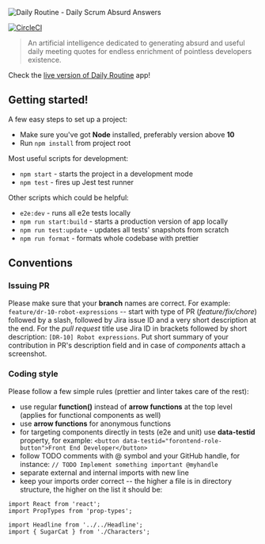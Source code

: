 ![Daily Routine - Daily Scrum Absurd Answers](https://user-images.githubusercontent.com/20565536/59495052-d1ed4980-8e8e-11e9-9dc9-e8fe0d037469.png)

[![CircleCI](https://circleci.com/gh/BuildIt-Poland/daily-routine/tree/master.svg?style=svg)](https://circleci.com/gh/BuildIt-Poland/daily-routine/tree/master)

> An artificial intelligence dedicated to generating absurd and useful daily meeting quotes for endless enrichment of pointless developers existence.

Check the [live version of Daily Routine](https://dailyroutine.buildit.digital/) app!

## Getting started!
A few easy steps to set up a project:

* Make sure you've got **Node** installed, preferably version above **10**
* Run `npm install` from project root

Most useful scripts for development:

* `npm start` - starts the project in a development mode
* `npm test` - fires up Jest test runner

Other scripts which could be helpful:
* `e2e:dev` - runs all e2e tests locally
* `npm run start:build` -  starts a production version of app locally
* `npm run test:update` - updates all tests' snapshots from scratch
* `npm run format` - formats whole codebase with prettier

## Conventions

### Issuing PR
Please make sure that your **branch** names are correct. For example: `feature/dr-10-robot-expressions` -- start with type of PR (*feature/fix/chore*) followed by a slash, followed by Jira issue ID and a very short description at the end.
For the *pull request* title use Jira ID in brackets followed by short description: `[DR-10] Robot expressions`. Put short summary of your contribution in PR's description field and in case of *components* attach a screenshot.

### Coding style
Please follow a few simple rules (prettier and linter takes care of the rest):
* use regular **function()** instead of **arrow functions** at the top level (applies for functional components as well)
* use **arrow functions** for anonymous functions
* for targeting components directly in tests (e2e and unit) use **data-testid** property, for example: `<button data-testid="forontend-role-button">Front End Developer</button>`
* follow TODO comments with @ symbol and your GitHub handle, for instance: `// TODO Implement something important @myhandle`
* separate external and internal imports with new line
* keep your imports order correct -- the higher a file is in directory structure, the higher on the list it should be:
```
import React from 'react';
import PropTypes from 'prop-types';

import Headline from '../../Headline';
import { SugarCat } from './Characters';
```

